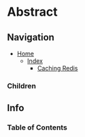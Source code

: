 # Abstract

## Navigation

* [Home](/README.md)
  * [Index](/docs/Index.md)
    * [Caching Redis](/src/CachingRedis/README.md)

### Children

## Info

### Table of Contents

